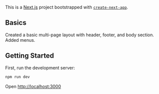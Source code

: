 This is a [Next.js](https://nextjs.org/) project bootstrapped with [`create-next-app`](https://github.com/vercel/next.js/tree/canary/packages/create-next-app).

## Basics
Created a basic multi-page layout with header, footer, and body section.  Added menus.

## Getting Started

First, run the development server:

```bash
npm run dev
```

Open [http://localhost:3000](http://localhost:3000)

